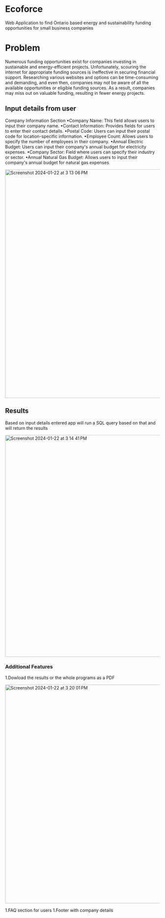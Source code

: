# Ecoforce
Web Application to find Ontario based energy and sustainability  funding opportunities for small business companies
# Problem
Numerous funding opportunities exist for companies investing in sustainable and energy-efficient projects. Unfortunately, scouring the internet for appropriate funding sources is ineffective in securing financial support. Researching various websites and options can be time-consuming and demanding, and even then, companies may not be aware of all the available opportunities or eligible funding sources. As a result, companies may miss out on valuable funding, resulting in fewer energy projects.

## Input details from user 
Company Information Section
•Company Name: This field allows users to input their company name.
•Contact Information: Provides fields for users to enter their contact details.
•Postal Code: Users can input their postal code for location-specific information.
•Employee Count: Allows users to specify the number of employees in their company.
•Annual Electric Budget: Users can input their company's annual budget for electricity expenses.
•Company Sector: Field where users can specify their industry or sector.
•Annual Natural Gas Budget: Allows users to input their company's annual budget for natural gas expenses

<img width="741" alt="Screenshot 2024-01-22 at 3 13 06 PM" src="https://github.com/dev-1220/small_business_funding_website/assets/78588667/2b66a8af-d6aa-4cc7-9983-8d16448bac9d">


## Results
Based on input details entered  app will run a SQL query based on that and will return the results

<img width="719" alt="Screenshot 2024-01-22 at 3 14 41 PM" src="https://github.com/dev-1220/small_business_funding_website/assets/78588667/6f23a428-8c18-43ff-9a7a-b96748ec13bf">

### Additional Features
1.Dowload the results or the whole programs as a PDF

  <img width="709" alt="Screenshot 2024-01-22 at 3 20 01 PM" src="https://github.com/dev-1220/small_business_funding_website/assets/78588667/c52e8c47-4005-450f-b326-623be6f5c09e">

1.FAQ section for users
1.Footer with company details

